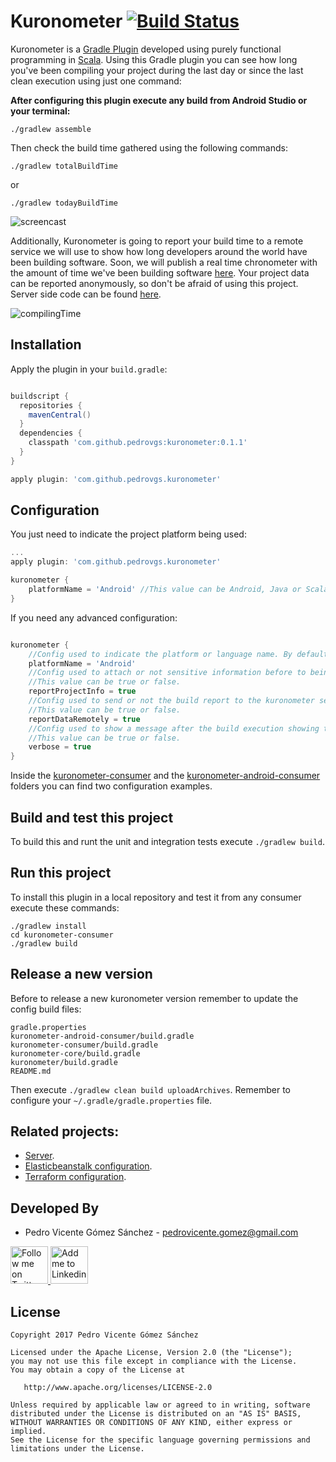 Kuronometer [![Build Status](https://travis-ci.org/pedrovgs/Kuronometer.svg?branch=master)](https://travis-ci.org/pedrovgs/Kuronometer)
===========

Kuronometer is a [Gradle Plugin](https://docs.gradle.org/current/userguide/custom_plugins.html) developed using purely functional programming in [Scala](https://www.scala-lang.org/). Using this Gradle plugin you can see how long you've been compiling your project during the last day or since the last clean execution using just one command:

**After configuring this plugin execute any build from Android Studio or your terminal:**

```
./gradlew assemble
```

Then check the build time gathered using the following commands:

```
./gradlew totalBuildTime
```

or

```
./gradlew todayBuildTime
```

![screencast](./art/screencast.gif)

Additionally, Kuronometer is going to report your build time to a remote service we will use to show how long developers around the world have been building software. Soon, we will publish a real time chronometer with the amount of time we've been building software [here](http://kuronometer.io). Your project data can be reported anonymously, so don't be afraid of using this project. Server side code can be found [here](https://github.com/delr3ves/KuronometerServer).

![compilingTime](http://ardalis.com/wp-content/uploads/2016/02/compiling-300x262.png)

## Installation

Apply the plugin in your ``build.gradle``:

```groovy

buildscript {
  repositories {
    mavenCentral()
  }
  dependencies {
    classpath 'com.github.pedrovgs:kuronometer:0.1.1'
  }
}

apply plugin: 'com.github.pedrovgs.kuronometer'

```

## Configuration

You just need to indicate the project platform being used:

```groovy
...
apply plugin: 'com.github.pedrovgs.kuronometer'

kuronometer {
    platformName = 'Android' //This value can be Android, Java or Scala
}
```

If you need any advanced configuration:

```groovy

kuronometer {
    //Config used to indicate the platform or language name. By default the value configured is Java.
    platformName = 'Android'
    //Config used to attach or not sensitive information before to being reported. By default is true.
    //This value can be true or false.
    reportProjectInfo = true
    //Config used to send or not the build report to the kuronometer server. By default is true.
    //This value can be true or false.
    reportDataRemotely = true
    //Config used to show a message after the build execution showing the report execution result. By default is false.
    //This value can be true or false.
    verbose = true
}
```

Inside the [kuronometer-consumer](./kuronometer-consumer/build.gradle) and the [kuronometer-android-consumer](./kuronometer-android-consumer/app/build.gradle) folders you can find two configuration examples.

## Build and test this project

To build this and runt the unit and integration tests execute ``./gradlew build``.

## Run this project

To install this plugin in a local repository and test it from any consumer execute these commands:

```
./gradlew install
cd kuronometer-consumer
./gradlew build
```

## Release a new version

Before to release a new kuronometer version remember to update the config build files:

```
gradle.properties
kuronometer-android-consumer/build.gradle
kuronometer-consumer/build.gradle
kuronometer-core/build.gradle
kuronometer/build.gradle
README.md
```

Then execute ``./gradlew clean build uploadArchives``. Remember to configure your ``~/.gradle/gradle.properties`` file.

## Related projects:
 * [Server](https://github.com/delr3ves/KuronometerServer).
 * [Elasticbeanstalk configuration](https://github.com/davideme/kuronometer-elasticbeanstalk).
 * [Terraform configuration](https://github.com/davideme/KuronometerTerraform).

Developed By
------------

* Pedro Vicente Gómez Sánchez - <pedrovicente.gomez@gmail.com>

<a href="https://twitter.com/pedro_g_s">
  <img alt="Follow me on Twitter" src="https://image.freepik.com/iconos-gratis/twitter-logo_318-40209.jpg" height="60" width="60"/>
</a>
<a href="https://es.linkedin.com/in/pedrovgs">
  <img alt="Add me to Linkedin" src="https://image.freepik.com/iconos-gratis/boton-del-logotipo-linkedin_318-84979.png" height="60" width="60"/>
</a>

License
-------

    Copyright 2017 Pedro Vicente Gómez Sánchez

    Licensed under the Apache License, Version 2.0 (the "License");
    you may not use this file except in compliance with the License.
    You may obtain a copy of the License at

       http://www.apache.org/licenses/LICENSE-2.0

    Unless required by applicable law or agreed to in writing, software
    distributed under the License is distributed on an "AS IS" BASIS,
    WITHOUT WARRANTIES OR CONDITIONS OF ANY KIND, either express or implied.
    See the License for the specific language governing permissions and
    limitations under the License.
